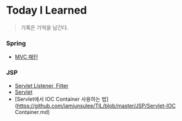 # Today I Learned
>기록은 기억을 남긴다.

### Spring
- [MVC 패턴](https://github.com/iamjunsulee/TIL/blob/master/Spring/MVC.md)

### JSP
- [Servlet Listener, Filter](https://github.com/iamjunsulee/TIL/blob/master/JSP/Listener-Filter.md)
- [Servlet](https://github.com/iamjunsulee/TIL/blob/master/JSP/Servlet.md)
- [Servlet에서 IOC Container 사용하는 법](https://github.com/iamjunsulee/TIL/blob/master/JSP/Servlet-IOC Container.md)